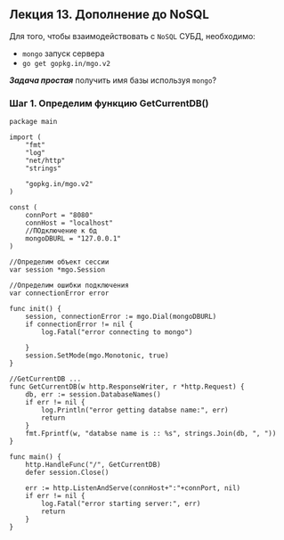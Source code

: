 ## Лекция 13. Дополнение до NoSQL

Для того, чтобы взаимодействовать с ```NoSQL``` СУБД, необходимо:
* ```mongo``` запуск сервера
* ```go get gopkg.in/mgo.v2```

***Задача простая*** получить имя базы используя ```mongo```?

### Шаг 1. Определим функцию GetCurrentDB()
```
package main

import (
	"fmt"
	"log"
	"net/http"
	"strings"

	"gopkg.in/mgo.v2"
)

const (
	connPort = "8080"
	connHost = "localhost"
	//ПОдключение к бд
	mongoDBURL = "127.0.0.1"
)

//Определим объект сессии
var session *mgo.Session

//Определим ошибки подключения
var connectionError error

func init() {
	session, connectionError := mgo.Dial(mongoDBURL)
	if connectionError != nil {
		log.Fatal("error connecting to mongo")

	}
	session.SetMode(mgo.Monotonic, true)
}

//GetCurrentDB ...
func GetCurrentDB(w http.ResponseWriter, r *http.Request) {
	db, err := session.DatabaseNames()
	if err != nil {
		log.Println("error getting databse name:", err)
		return
	}
	fmt.Fprintf(w, "databse name is :: %s", strings.Join(db, ", "))
}

func main() {
	http.HandleFunc("/", GetCurrentDB)
	defer session.Close()

	err := http.ListenAndServe(connHost+":"+connPort, nil)
	if err != nil {
		log.Fatal("error starting server:", err)
		return
	}
}

```